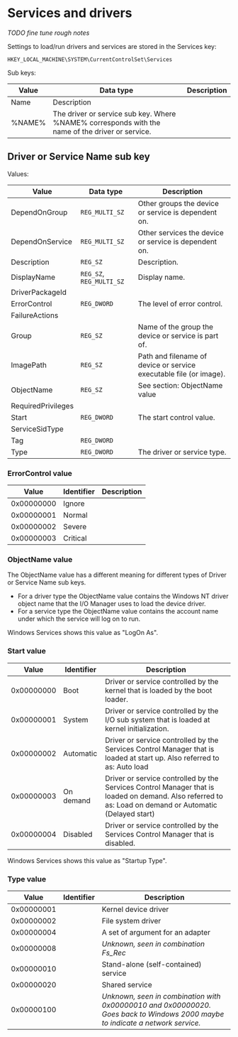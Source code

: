 # Services and drivers

*TODO fine tune rough notes*

Settings to load/run drivers and services are stored in the Services key:

```
HKEY_LOCAL_MACHINE\SYSTEM\CurrentControlSet\Services
```

Sub keys:

Value | Data type | Description
--- | --- | ---
Name | Description
%NAME% | The driver or service sub key. Where %NAME% corresponds with the name of the driver or service.

## Driver or Service Name sub key

Values:

Value | Data type | Description
--- | --- | ---
DependOnGroup | `REG_MULTI_SZ` | Other groups the device or service is dependent on.
DependOnService | `REG_MULTI_SZ` | Other services the device or service is dependent on.
Description | `REG_SZ` | Description.
DisplayName | `REG_SZ`, `REG_MULTI_SZ` | Display name.
DriverPackageId | |
ErrorControl | `REG_DWORD` | The level of error control.
FailureActions | |
Group | `REG_SZ` | Name of the group the device or service is part of.
ImagePath | `REG_SZ` | Path and filename of device or service executable file (or image).
ObjectName | `REG_SZ` | See section: ObjectName value
RequiredPrivileges | |
Start | `REG_DWORD` | The start control value.
ServiceSidType | |
Tag | `REG_DWORD` |
Type | `REG_DWORD` | The driver or service type.

### ErrorControl value

Value | Identifier | Description
--- | --- | ---
0x00000000 | Ignore |
0x00000001 | Normal |
0x00000002 | Severe |
0x00000003 | Critical |

### ObjectName value

The ObjectName value has a different meaning for different types of Driver or
Service Name sub keys.

* For a driver type the ObjectName value contains the Windows NT driver object name that the I/O Manager uses to load the device driver.
* For a service type the ObjectName value contains the account name under which the service will log on to run.

Windows Services shows this value as "LogOn As".

### Start value

Value | Identifier | Description
--- | --- | ---
0x00000000 | Boot | Driver or service controlled by the kernel that is loaded by the boot loader.
0x00000001 | System | Driver or service controlled by the I/O sub system that is loaded at kernel initialization.
0x00000002 | Automatic | Driver or service controlled by the Services Control Manager that is loaded at start up. Also referred to as: Auto load
0x00000003 | On demand | Driver or service controlled by the Services Control Manager that is loaded on demand. Also referred to as: Load on demand or Automatic (Delayed start)
0x00000004 | Disabled | Driver or service controlled by the Services Control Manager that is disabled.

Windows Services shows this value as "Startup Type".

### Type value

Value | Identifier | Description
--- | --- | ---
0x00000001 | | Kernel device driver
0x00000002 | | File system driver
0x00000004 | | A set of argument for an adapter
0x00000008 | | *Unknown, seen in combination Fs_Rec*
0x00000010 | | Stand-alone (self-contained) service
0x00000020 | | Shared service
0x00000100 | | *Unknown, seen in combination with 0x00000010 and 0x00000020. Goes back to Windows 2000 maybe to indicate a network service.*

